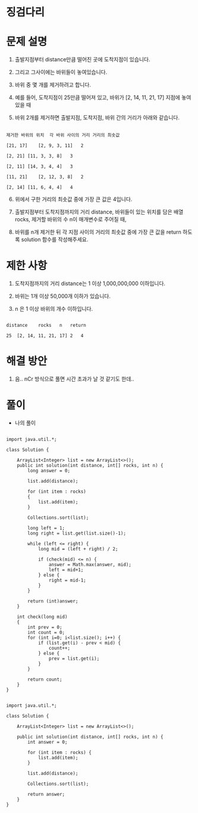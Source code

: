 # 징검다리

# 문제 설명

1. 출발지점부터 distance만큼 떨어진 곳에 도착지점이 있습니다.

2. 그리고 그사이에는 바위들이 놓여있습니다.

3. 바위 중 몇 개를 제거하려고 합니다.

4. 예를 들어, 도착지점이 25만큼 떨어져 있고, 바위가 [2, 14, 11, 21, 17] 지점에 놓여있을 때 

5. 바위 2개를 제거하면 출발지점, 도착지점, 바위 간의 거리가 아래와 같습니다.

```

제거한 바위의 위치	각 바위 사이의 거리	거리의 최솟값

[21, 17]	[2, 9, 3, 11]	2

[2, 21]	[11, 3, 3, 8]	3

[2, 11]	[14, 3, 4, 4]	3

[11, 21]	[2, 12, 3, 8]	2

[2, 14]	[11, 6, 4, 4]	4

```

6. 위에서 구한 거리의 최솟값 중에 가장 큰 값은 4입니다.

7. 출발지점부터 도착지점까지의 거리 distance, 바위들이 있는 위치를 담은 배열 rocks, 제거할 바위의 수 n이 매개변수로 주어질 때,

8.  바위를 n개 제거한 뒤 각 지점 사이의 거리의 최솟값 중에 가장 큰 값을 return 하도록 solution 함수를 작성해주세요.


# 제한 사항

1. 도착지점까지의 거리 distance는 1 이상 1,000,000,000 이하입니다.

2. 바위는 1개 이상 50,000개 이하가 있습니다.

3. n 은 1 이상 바위의 개수 이하입니다.

```

distance	rocks	n	return

25	[2, 14, 11, 21, 17]	2	4

```

# 해결 방안

1. 음.. nCr 방식으로 풀면 시간 초과가 날 것 같기도 한데..

# 풀이

- 나의 풀이

```

import java.util.*;

class Solution {
    
    ArrayList<Integer> list = new ArrayList<>();
    public int solution(int distance, int[] rocks, int n) {
        long answer = 0;
        
        list.add(distance);
        
        for (int item : rocks)
        {
            list.add(item);
        }
        
        Collections.sort(list);
        
        long left = 1;
        long right = list.get(list.size()-1);
        
        while (left <= right) {
            long mid = (left + right) / 2;
            
            if (check(mid) <= n) {
                answer = Math.max(answer, mid);
                left = mid+1;
            } else {
                right = mid-1;
            }
        }
        
        return (int)answer;
    }
    
    int check(long mid)
    {
        int prev = 0;
        int count = 0;
        for (int i=0; i<list.size(); i++) {
            if (list.get(i) - prev < mid) {
                count++;
            } else {
                prev = list.get(i);
            }
        }
        
        return count;
    }
}

```

```

import java.util.*;

class Solution {
    
    ArrayList<Integer> list = new ArrayList<>();
    
    public int solution(int distance, int[] rocks, int n) {
        int answer = 0;
        
        for (int item : rocks) {
            list.add(item);
        }
        
        list.add(distance);
        
        Collections.sort(list);
        
        return answer;
    }
}

```